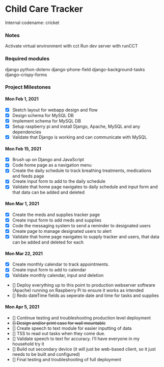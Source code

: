 # Child Care Tracker
Internal codename: cricket

### Notes
Activate virtual environment with cct
Run dev server with runCCT

### Required modules
django
python-dotenv
django-phone-field
django-background-tasks
django-crispy-forms


### Project Milestones

#### Mon Feb 1, 2021
- [x] Sketch layout for webapp design and flow
- [x] Design schema for MySQL DB
- [x] Implement schema for MySQL DB
- [x] Setup raspberry pi and install Django, Apache, MySQL and any dependencies
- [x] Validate that Django is working and can communicate with MySQL

#### Mon Feb 15, 2021
- [x] Brush up on Django and JavaScript
- [x] Code home page as a navigation menu
- [x] Create the daily schedule to track breathing treatments, medications and feeds page
- [x] Create input form to add to the daily schedule
- [x] Validate that home page navigates to daily schedule and input form and that data can be added and deleted

#### Mon Mar 1, 2021
- [x] Create the meds and supplies tracker page
- [x] Create input form to add meds and supplies
- [x] Code the messaging system to send a reminder to designated users
- [x] Create page to manage designated users to alert
- [x] Validate that home page navigates to supply tracker and users, that data can be added and deleted for each

#### Mon Mar 22, 2021
- [x] Create monthly calendar to track appointments.
- [x] Create input form to add to calendar
- [x] Validate monthly calendar, input and deletion
- [] Deploy everything up to this point to production webserver software (Apache) running on Raspberry Pi to ensure it works as intended
- [] Redo dateTime fields as seperate date and time for tasks and supplies

#### Mon Apr 5, 2021
- [] Continue testing and troubleshooting production level deployment
- ~~[] Design and/or print case for wall mountable~~
- [] Create speech to text module for easier inputting of data
- [] TSS to read out tasks when they come due.
- [] Validate speech to text for accuracy. I’ll have everyone in my household try it
- [] Build out secondary device (it will just be web-based client, so it just needs to be built and configured)
- [] Final testing and troubleshooting of full deployment
